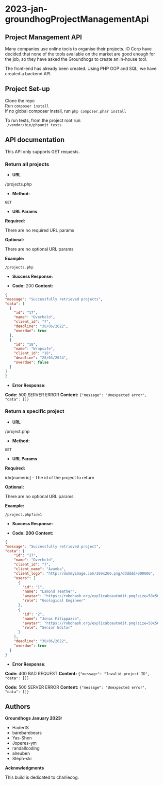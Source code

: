 # 2023-jan-groundhogProjectManagementApi

## Project Management API

Many companies use online tools to organise their projects. iO Corp have decided that none of the tools available on the market are good enough for the job, so they have asked the Groundhogs to create an in-house tool.

The front-end has already been created. Using PHP OOP and SQL, we have created a backend API. 


## Project Set-up

Clone the repo  
Run `composer install`  
If no global composer install, run `php composer.phar install`

To run tests, from the project root run:  
`./vendor/bin/phpunit tests`


## API documentation

This API only supports GET requests.

### Return all projects

* **URL**

/projects.php

* **Method:**

 `GET`

* **URL Params**

 **Required:**

 There are no required URL params

 **Optional:**

 There are no optional URL params

 **Example:**

 `/projects.php`

* **Success Response:**

 * **Code:** 200 
   **Content:** 

```json
{
"message": "Successfully retrieved projects",
"data": [
  {
    "id": "17",
    "name": "Overhold",
    "client_id": "7",
    "deadline": "30/06/2022",
    "overdue": true
  },
  {
    "id": "18",
    "name": "Wrapsafe",
    "client_id": "18",
    "deadline": "28/03/2024",
    "overdue": false
  }
]
}
```

* **Error Response:**

 **Code:** 500 SERVER ERROR 
 **Content:** `{"message": "Unexpected error", "data": []}`




### Return a specific project

* **URL**

/project.php

* **Method:**

`GET`

* **URL Params**

 **Required:**

id=[numeric] - The id of the project to return

 **Optional:**

There are no optional URL params

 **Example:**

`/project.php?id=1`

* **Success Response:**

 * **Code: 200**
   **Content:**
   
```json   
{
"message": "Successfully retrieved project",
"data": {
    "id": "17",
    "name": "Overhold",
    "client_id": "7",
    "client_name": "Avamba",
    "client_logo": "http://dummyimage.com/200x200.png/dddddd/000000",
    "users": [
      {
        "id": "1",
        "name": "Lamond Teather",
        "avatar": "https://robohash.org/explicaboautodit.png?size=50x50&set=set1",
        "role": "Geological Engineer"
      },
      {
        "id": "2",
        "name": "Jonas Filippazzo",
        "avatar": "https://robohash.org/explicaboautodit.png?size=50x50&set=set1",
        "role": "Senior Editor"
      }
    ],
    "deadline": "30/06/2022", 
    "overdue": true
  }
}
````

* **Error Response:**

 **Code:** 400 BAD REQUEST
 **Content:** `{"message": "Invalid project ID", "data": []}`

 **Code:** 500 SERVER ERROR
 **Content:** `{"message": "Unexpected error", "data": []}`





## Authors

**Groundhogs January 2023:**
* HadertS 
* barebarebears 
* Yas-Shen 
* Joperes-ym 
* randallcoding 
* alreuben 
* Steph-ski

**Acknowledgments**

This build is dedicated to charliecog.
